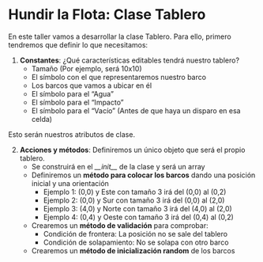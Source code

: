 # Hundir la Flota: Clase Tablero

En este taller vamos a desarrollar la clase Tablero. Para ello, primero tendremos que definir lo que necesitamos:

1. **Constantes**: ¿Qué características editables tendrá nuestro tablero?
    * Tamaño (Por ejemplo, será 10x10)
    * El símbolo con el que representaremos nuestro barco
    * Los barcos que vamos a ubicar en él
    * El símbolo para el “Agua”
    * El símbolo para el “Impacto”
    * El símbolo para el “Vacío” (Antes de que haya un disparo en esa celda)

Esto serán nuestros atributos de clase.

2. **Acciones y métodos**: Definiremos un único objeto que será el propio tablero.
    * Se construirá en el *\_\_init\_\_* de la clase y será un array
    * Definiremos un **método para colocar los barcos** dando una posición inicial y una orientación
      * Ejemplo 1: (0,0) y Este con tamaño 3 irá del (0,0) al (0,2)
      * Ejemplo 2: (0,0) y Sur con tamaño 3 irá del (0,0) al (2,0)
      * Ejemplo 3: (4,0) y Norte con tamaño 3 irá del (4,0) al (2,0)
      * Ejemplo 4: (0,4) y Oeste con tamaño 3 irá del (0,4) al (0,2)
    * Crearemos un **método de validación** para comprobar:
      * Condición de frontera: La posición no se sale del tablero
      * Condición de solapamiento: No se solapa con otro barco
    * Crearemos un **método de inicialización random** de los barcos


